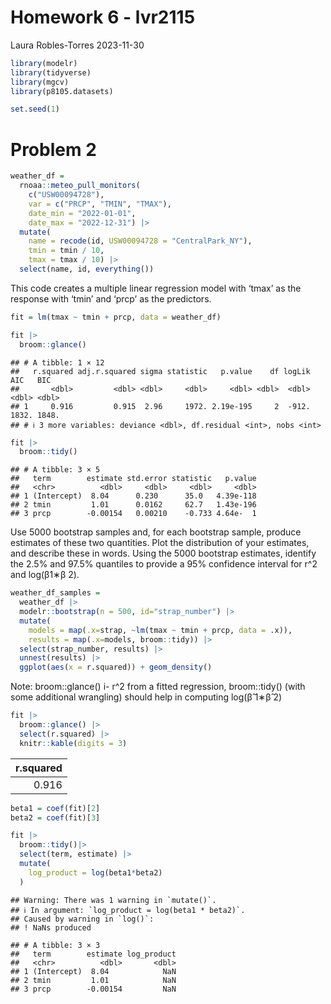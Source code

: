 Homework 6 - lvr2115
================
Laura Robles-Torres
2023-11-30

``` r
library(modelr)
library(tidyverse)
library(mgcv)
library(p8105.datasets)

set.seed(1)
```

# Problem 2

``` r
weather_df = 
  rnoaa::meteo_pull_monitors(
    c("USW00094728"),
    var = c("PRCP", "TMIN", "TMAX"), 
    date_min = "2022-01-01",
    date_max = "2022-12-31") |>
  mutate(
    name = recode(id, USW00094728 = "CentralPark_NY"),
    tmin = tmin / 10,
    tmax = tmax / 10) |>
  select(name, id, everything())
```

This code creates a multiple linear regression model with ‘tmax’ as the
response with ‘tmin’ and ‘prcp’ as the predictors.

``` r
fit = lm(tmax ~ tmin + prcp, data = weather_df)

fit |> 
  broom::glance()
```

    ## # A tibble: 1 × 12
    ##   r.squared adj.r.squared sigma statistic   p.value    df logLik   AIC   BIC
    ##       <dbl>         <dbl> <dbl>     <dbl>     <dbl> <dbl>  <dbl> <dbl> <dbl>
    ## 1     0.916         0.915  2.96     1972. 2.19e-195     2  -912. 1832. 1848.
    ## # ℹ 3 more variables: deviance <dbl>, df.residual <int>, nobs <int>

``` r
fit |>
  broom::tidy()
```

    ## # A tibble: 3 × 5
    ##   term        estimate std.error statistic   p.value
    ##   <chr>          <dbl>     <dbl>     <dbl>     <dbl>
    ## 1 (Intercept)  8.04      0.230      35.0   4.39e-118
    ## 2 tmin         1.01      0.0162     62.7   1.43e-196
    ## 3 prcp        -0.00154   0.00210    -0.733 4.64e-  1

Use 5000 bootstrap samples and, for each bootstrap sample, produce
estimates of these two quantities. Plot the distribution of your
estimates, and describe these in words. Using the 5000 bootstrap
estimates, identify the 2.5% and 97.5% quantiles to provide a 95%
confidence interval for r^2 and log(β1∗β 2).

``` r
weather_df_samples =
  weather_df |> 
  modelr::bootstrap(n = 500, id="strap_number") |> 
  mutate(
    models = map(.x=strap, ~lm(tmax ~ tmin + prcp, data = .x)),
    results = map(.x=models, broom::tidy)) |> 
  select(strap_number, results) |>
  unnest(results) |> 
  ggplot(aes(x = r.squared)) + geom_density()
```

Note: broom::glance() i- r^2 from a fitted regression, broom::tidy()
(with some additional wrangling) should help in computing log(β̂ 1∗β̂ 2)

``` r
fit |> 
  broom::glance() |> 
  select(r.squared) |> 
  knitr::kable(digits = 3)
```

| r.squared |
|----------:|
|     0.916 |

``` r
beta1 = coef(fit)[2]
beta2 = coef(fit)[3]

fit |>
  broom::tidy()|>
  select(term, estimate) |>
  mutate(
    log_product = log(beta1*beta2)
  )
```

    ## Warning: There was 1 warning in `mutate()`.
    ## ℹ In argument: `log_product = log(beta1 * beta2)`.
    ## Caused by warning in `log()`:
    ## ! NaNs produced

    ## # A tibble: 3 × 3
    ##   term        estimate log_product
    ##   <chr>          <dbl>       <dbl>
    ## 1 (Intercept)  8.04            NaN
    ## 2 tmin         1.01            NaN
    ## 3 prcp        -0.00154         NaN
